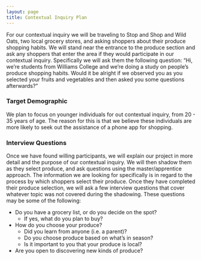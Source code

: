 ```yaml
---
layout: page
title: Contextual Inquiry Plan
---
```


For our contextual inquiry we will be traveling to Stop and Shop and Wild Oats, two local grocery stores, and asking shoppers about their produce shopping habits. We will stand near the entrance to the produce section and ask any shoppers that enter the area if they would participate in our contextual inquiry. Specifically we will ask them the following question:
“Hi, we’re students from Williams College and we’re doing a study on people’s produce shopping habits. Would it be alright if we observed you as you selected your fruits and vegetables and then asked you some questions afterwards?” 

### Target Demographic

We plan to focus on younger individuals for out contextual inquiry, from 20 - 35 years of age. The reason for this is that we believe these individuals are more likely to seek out the assistance of a phone app for shopping.

### Interview Questions

Once we have found willing participants, we will explain our project in more detail and the purpose of our contextual inquiry. We will then shadow them as they select produce, and ask questions using the master/apprentice approach. The information we are looking for specifically is in regard to the process by which shoppers select their produce. Once they have completed their produce selection, we will ask a few interview questions that cover whatever topic was not covered during the shadowing. These questions may be some of the following:

* Do you have a grocery list, or do you decide on the spot?
  * If yes, what do you plan to buy?	
* How do you choose your produce?
  * Did you learn from anyone (i.e. a parent)?
  * Do you choose produce based on what’s in season?
  * Is it important to you that your produce is local?
* Are you open to discovering new kinds of produce?
